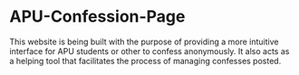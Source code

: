 # APU-Confession-Page
This website is being built with the purpose of providing a more 
intuitive interface for APU students or other to confess anonymously.
It also acts as a helping tool that facilitates the process of managing 
confesses posted.